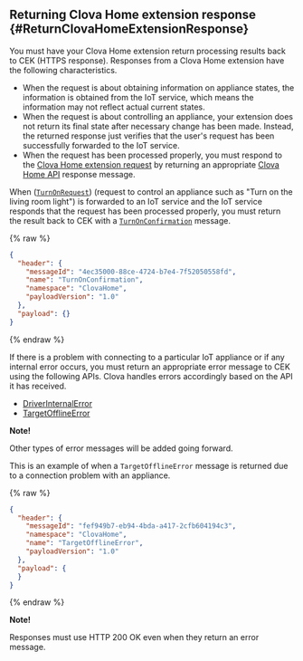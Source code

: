 ## Returning Clova Home extension response {#ReturnClovaHomeExtensionResponse}

You must have your Clova Home extension return processing results back to CEK (HTTPS response). Responses from a Clova Home extension have the following characteristics.

* When the request is about obtaining information on appliance states, the information is obtained from the IoT service, which means the information may not reflect actual current states.
* When the request is about controlling an appliance, your extension does not return its final state after necessary change has been made. Instead, the returned response just verifies that the user's request has been successfully forwarded to the IoT service.
* When the request has been processed properly, you must respond to the [Clova Home extension request](#HandleClovaHomeExtensionRequest) by returning an appropriate [Clova Home API](/CEK/References/Clova_Home_API.md) response message.

When ([`TurnOnRequest`](/CEK/References/Clova_Home_API.md#TurnOnRequest)) (request to control an appliance such as "Turn on the living room light") is forwarded to an IoT service and the IoT service responds that the request has been processed properly, you must return the result back to CEK with a [`TurnOnConfirmation`](/CEK/References/Clova_Home_API.md#TurnOnConfirmation) message.

{% raw %}
```json
{
  "header": {
    "messageId": "4ec35000-88ce-4724-b7e4-7f52050558fd",
    "name": "TurnOnConfirmation",
    "namespace": "ClovaHome",
    "payloadVersion": "1.0"
  },
  "payload": {}
}
```
{% endraw %}

If there is a problem with connecting to a particular IoT appliance or if any internal error occurs, you must return an appropriate error message to CEK using the following APIs. Clova handles errors accordingly based on the API it has received.

* [DriverInternalError](#DriverInternalError)
* [TargetOfflineError](#TargetOfflineError)

<div class="note">
<p><strong>Note!</strong></p>
<p>Other types of error messages will be added going forward.</p>
</div>

This is an example of when a `TargetOfflineError` message is returned due to a connection problem with an appliance.

{% raw %}
```json
{
  "header": {
    "messageId": "fef949b7-eb94-4bda-a417-2cfb604194c3",
    "namespace": "ClovaHome",
    "name": "TargetOfflineError",
    "payloadVersion": "1.0"
  },
  "payload": {
  }
}
```
{% endraw %}


<div class="note">
<p><strong>Note!</strong></p>
<p>Responses must use HTTP 200 OK even when they return an error message.</p>
</div>